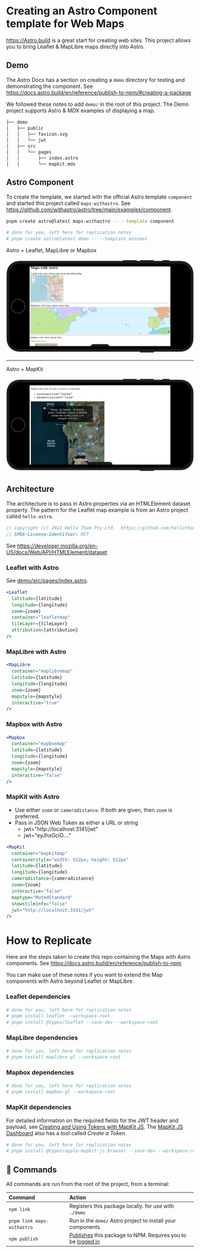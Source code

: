 # Creating an Astro Component template for Web Maps

https://Astro.build is a great start for creating web sites.  This project allows you to bring Leaflet & MapLibre maps directly into Astro.

## Demo

The Astro Docs has a section on creating a `demo` directory for testing and demonstrating the component.  See https://docs.astro.build/en/reference/publish-to-npm/#creating-a-package

We followed these notes to add `demo/` in the root of this project.  The Demo project supports Astro & MDX examples of displaying a map.

    ├── demo
    │   ├── public
    │   │   ├── favicon.svg
    │   │   └── jwt
    │   ├── src
    │   │   └── pages
    │   │       ├── index.astro
    │   │       └── mapkit.mdx

## Astro Component

To create the template, we started with the official Astro template `component` and started this project called `maps-withastro`.  See https://github.com/withastro/astro/tree/main/examples/component.

```bash
pnpm create astro@latest maps-withastro -- --template component
```

```bash
# done for you, left here for replication notes
# pnpm create astro@latest demo -- --template minimal
```

Astro + Leaflet, MapLibre or Mapbox

![alt text](demo-leaflet-maplibre-mapbox.png)

---

Astro + MapKit

![alt text](demo-mapkit.png)

## Architecture

The architecture is to pass in Astro properties via an HTMLElement dataset property.  The pattern for the Leaflet map example is from an Astro project called `hello-astro`.  

```JavaScript
// Copyright (c) 2022 Hello Tham Pty Ltd.  https://github.com/hellotham/hello-astro 
// SPDX-License-Identifier: MIT
```

See https://developer.mozilla.org/en-US/docs/Web/API/HTMLElement/dataset
 
### Leaflet with Astro

See [demo/src/pages/index.astro](demo/src/pages/index.astro).

```jsx
<Leaflet 
  latitude={latitude}
  longitude={longitude}
  zoom={zoom}
  container="leafletmap"
  tileLayer={tileLayer}
  attribution={attribution}
/>
```

### MapLibre with Astro

```jsx
<MapLibre
  container="maplibremap"
  latitude={latitude}
  longitude={longitude}
  zoom={zoom}
  mapstyle={mapstyle}
  interactive="true"
/>
```

### Mapbox with Astro

```jsx
<Mapbox
  container="mapboxmap"
  latitude={latitude}
  longitude={longitude}
  zoom={zoom}
  mapstyle={mapstyle}
  interactive="false"
/>
```

### MapKit with Astro

* Use either `zoom` or `cameradistance`.  If both are given, then `zoom` is preferred.
* Pass in JSON Web Token as either a URL or string
  * jwt="http://localhost:3141/jwt"
  * jwt="eyJhxGciO...."

```jsx
<MapKit
  container="mapkitmap"
  containerstyle="width: 512px; height: 512px"
  latitude={latitude}
  longitude={longitude}
  cameradistance={cameradistance}
  zoom={zoom}
  interactive="false"
  maptype="MutedStandard"
  showstileinfo="false"
  jwt="http://localhost:3141/jwt"
/>
```

# How to Replicate

Here are the steps taken to create this repo containing the Maps with Astro components. See https://docs.astro.build/en/reference/publish-to-npm

You can make use of these notes if you want to extend the Map components with Astro beyond Leaflet or MapLibre.

### Leaflet dependencies

```bash
# done for you, left here for replication notes
# pnpm install leaflet --workspace-root
# pnpm install @types/leaflet --save-dev --workspace-root
```

### MapLibre dependencies

```bash
# done for you, left here for replication notes
# pnpm install maplibre-gl --workspace-root
```

### Mapbox dependencies

```bash
# done for you, left here for replication notes
# pnpm install mapbox-gl --workspace-root
```

### MapKit dependencies

For detailed information on the required fields for the JWT header and payload, see [Creating and Using Tokens with MapKit JS](https://developer.apple.com/documentation/mapkitjs/creating_and_using_tokens_with_mapkit_js).  The [MapKit JS Dashboard](https://maps.developer.apple.com/token-maker) also has a tool called *Create a Token*.

```bash
# done for you, left here for replication notes
# pnpm install @types/apple-mapkit-js-browser --save-dev --workspace-root
```

## 🧞 Commands
All commands are run from the root of the project, from a terminal:

| Command                    | Action                                           |
| :------------------------- | :----------------------------------------------- |
| `npm link`                 | Registers this package locally. for use with `./demo`
| `pnpm link maps-withastro` | Run in the `demo/` Astro project to install your components
| `npm publish`              | [Publishes](https://docs.npmjs.com/creating-and-publishing-unscoped-public-packages#publishing-unscoped-public-packages) this package to NPM. Requires you to be [logged in](https://docs.npmjs.com/cli/v8/commands/npm-adduser)
